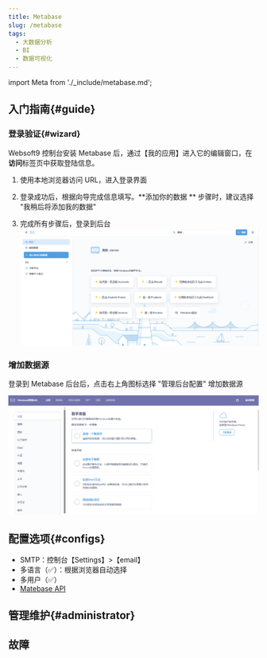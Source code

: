 ```yaml
---
title: Metabase
slug: /metabase
tags:
  - 大数据分析
  - BI
  - 数据可视化
---
```


import Meta from './_include/metabase.md';

<Meta name="meta" />

## 入门指南{#guide}

### 登录验证{#wizard}

Websoft9 控制台安装 Metabase 后，通过【我的应用】进入它的编辑窗口，在**访问**标签页中获取登陆信息。  

1. 使用本地浏览器访问 URL，进入登录界面

2. 登录成功后，根据向导完成信息填写。**添加你的数据 ** 步骤时，建议选择 "我稍后将添加我的数据"

3. 完成所有步骤后，登录到后台
   ![](./assets/metabase-backend-websoft9.png)

### 增加数据源

登录到 Metabase 后台后，点击右上角图标选择 "管理后台配置" 增加数据源  

![](./assets/metabase-backendadmin-websoft9.png)

## 配置选项{#configs}

- SMTP：控制台【Settings】>【email】
- 多语言（✅）：根据浏览器自动选择
- 多用户（✅）
- [Matebase API](https://www.metabase.com/docs/latest/api-documentation.html)

## 管理维护{#administrator}

## 故障